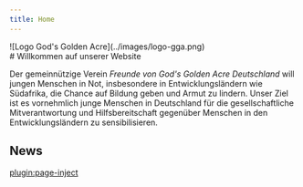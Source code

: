 ```yaml
---
title: Home
---
```

<div class="centeredImage" markdown="1" >
![Logo God's Golden Acre](../images/logo-gga.png)
</div>
# Willkommen auf unserer Website
  
Der gemeinnützige Verein *Freunde von God's Golden Acre Deutschland* will jungen Menschen in Not, insbesondere in Entwicklungsländern wie Südafrika, die Chance auf Bildung geben und Armut zu lindern. Unser Ziel ist es vornehmlich junge Menschen in Deutschland für die gesellschaftliche Mitverantwortung und Hilfsbereitschaft gegenüber Menschen in den Entwicklungsländern zu sensibilisieren.
## News
[plugin:page-inject](/news?template=partials/blog_item)
